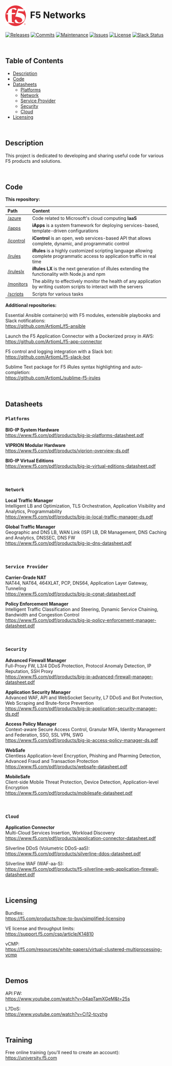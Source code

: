 # <img align="center" src="f5.svg" height="64">&nbsp;&nbsp;F5 Networks
[![Releases](https://img.shields.io/github/release/ArtiomL/f5networks.svg)](https://github.com/ArtiomL/f5networks/releases)
[![Commits](https://img.shields.io/github/commits-since/ArtiomL/f5networks/v1.0.2.svg?label=commits%20since)](https://github.com/ArtiomL/f5networks/commits/master)
[![Maintenance](https://img.shields.io/maintenance/yes/2018.svg)](https://github.com/ArtiomL/f5networks/graphs/code-frequency)
[![Issues](https://img.shields.io/github/issues/ArtiomL/f5networks.svg)](https://github.com/ArtiomL/f5networks/issues)
[![License](https://img.shields.io/badge/license-MIT-blue.svg)](/LICENSE)
[![Slack Status](https://f5cloudsolutions.herokuapp.com/badge.svg)](https://f5cloudsolutions.herokuapp.com)

&nbsp;&nbsp;

## Table of Contents
- [Description](#description)
- [Code](#code)
- [Datasheets](#datasheets)
	- [Platforms](#platforms)
	- [Network](#network)
	- [Service Provider](#service-provider)
	- [Security](#security)
	- [Cloud](#cloud)
- [Licensing](#licensing)

&nbsp;&nbsp;

## Description

This project is dedicated to developing and sharing useful code for various F5 products and solutions.

&nbsp;&nbsp;

## Code

**This repository:**

| Path | Content |
| :--------- |:--------------- |
| [/azure](/azure) | Code related to Microsoft's cloud computing **IaaS** |
| [/iapps](/iapps) | **iApps** is a system framework for deploying services-based, template-driven configurations |
| [/icontrol](/icontrol) | **iControl** is an open, web services-based API that allows complete, dynamic, and programmatic control |
| [/irules](/irules) | **iRules** is a highly customized scripting language allowing complete programmatic access to application traffic in real time |
| [/iruleslx](/iruleslx) | **iRules LX** is the next generation of iRules extending the functionality with Node.js and npm |
| [/monitors](/monitors) | The ability to effectively monitor the health of any application by writing custom scripts to interact with the servers |
| [/scripts](/scripts) | Scripts for various tasks |

  
**Additional repositories:**

Essential Ansible container(s) with F5 modules, extensible playbooks and Slack notifications:  
https://github.com/ArtiomL/f5-ansible

Launch the F5 Application Connector with a Dockerized proxy in AWS:  
https://github.com/ArtiomL/f5-app-connector

F5 control and logging integration with a Slack bot:  
https://github.com/ArtiomL/f5-slack-bot

Sublime Text package for F5 iRules syntax highlighting and auto-completion:  
https://github.com/ArtiomL/sublime-f5-irules

&nbsp;&nbsp;

## Datasheets

### `Platforms`

**BIG-IP System Hardware**  
https://www.f5.com/pdf/products/big-ip-platforms-datasheet.pdf

**VIPRION Modular Hardware**  
https://www.f5.com/pdf/products/viprion-overview-ds.pdf

**BIG-IP Virtual Editions**  
https://www.f5.com/pdf/products/big-ip-virtual-editions-datasheet.pdf

&nbsp;&nbsp;

### `Network`

**Local Traffic Manager**  
Intelligent LB and Optimization, TLS Orchestration, Application Visibility and Analytics, Programmability  
https://www.f5.com/pdf/products/big-ip-local-traffic-manager-ds.pdf

**Global Traffic Manager**  
Geographic and DNS LB, WAN Link (ISP) LB, DR Management, DNS Caching and Analytics, DNSSEC, DNS FW  
https://www.f5.com/pdf/products/big-ip-dns-datasheet.pdf

&nbsp;&nbsp;

### `Service Provider`

**Carrier-Grade NAT**  
NAT44, NAT64, 464XLAT, PCP, DNS64, Application Layer Gateway, Tunneling  
https://www.f5.com/pdf/products/big-ip-cgnat-datasheet.pdf

**Policy Enforcement Manager**  
Intelligent Traffic Classification and Steering, Dynamic Service Chaining, Bandwidth and Congestion Control  
https://www.f5.com/pdf/products/big-ip-policy-enforcement-manager-datasheet.pdf

&nbsp;&nbsp;

### `Security`

**Advanced Firewall Manager**  
Full-Proxy FW, L3/4 DDoS Protection, Protocol Anomaly Detection, IP Reputation, SSH Proxy  
https://www.f5.com/pdf/products/big-ip-advanced-firewall-manager-datasheet.pdf

**Application Security Manager**  
Advanced WAF, API and WebSocket Security, L7 DDoS and Bot Protection, Web Scraping and Brute-force Prevention  
https://www.f5.com/pdf/products/big-ip-application-security-manager-ds.pdf

**Access Policy Manager**  
Context-aware Secure Access Control, Granular MFA, Identity Management and Federation, SSO, SSL VPN, SWG  
https://www.f5.com/pdf/products/big-ip-access-policy-manager-ds.pdf

**WebSafe**  
Clientless Application-level Encryption, Phishing and Pharming Detection, Advanced Fraud and Transaction Protection  
https://www.f5.com/pdf/products/websafe-datasheet.pdf

**MobileSafe**  
Client-side Mobile Threat Protection, Device Detection, Application-level Encryption  
https://www.f5.com/pdf/products/mobilesafe-datasheet.pdf

&nbsp;&nbsp;

### `Cloud`

**Application Connector**  
Multi-Cloud Services Insertion, Workload Discovery  
https://www.f5.com/pdf/products/application-connector-datasheet.pdf


Silverline DDoS (Volumetric DDoS-aaS):  
https://www.f5.com/pdf/products/silverline-ddos-datasheet.pdf
 
Silverline WAF (WAF-aa-S):  
https://www.f5.com/pdf/products/f5-silverline-web-application-firewall-datasheet.pdf

&nbsp;&nbsp;

## Licensing

Bundles:  
https://f5.com/products/how-to-buy/simplified-licensing
 
VE license and throughput limits:  
https://support.f5.com/csp/article/K14810
 
vCMP:  
https://f5.com/resources/white-papers/virtual-clustered-multiprocessing-vcmp
 
&nbsp;&nbsp;

## Demos
 
API FW:  
https://www.youtube.com/watch?v=04apTamXGeM&t=25s
 
L7DoS:  
https://www.youtube.com/watch?v=Ci12-tcyzhg
 
&nbsp;&nbsp;
 
## Training
 
Free online training (you'll need to create an account):  
https://university.f5.com
 
 
